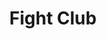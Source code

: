 ---
layout: post
title: Fight Club
director: David Fincher
year: 1999
cover: https://images.mubicdn.net/images/film/918/cache-47457-1689617201/image-w1280.jpg
imdb_id: tt0137523
---